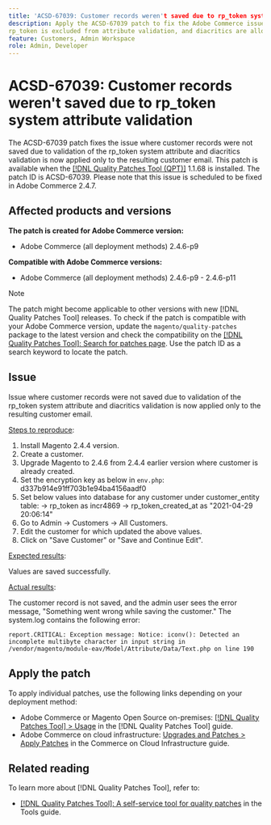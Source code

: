 ```yaml
---
title: 'ACSD-67039: Customer records weren't saved due to rp_token system attribute validation'
description: Apply the ACSD-67039 patch to fix the Adobe Commerce issue where encoding diacritics causes validation breaks on rp_token.
rp_token is excluded from attribute validation, and diacritics are allowed only for email as intended.
feature: Customers, Admin Workspace
role: Admin, Developer
---
```


# ACSD-67039: Customer records weren't saved due to rp_token system attribute validation

The ACSD-67039 patch fixes the issue where customer records were not saved due to validation of the rp_token system attribute and diacritics validation is now applied only to the resulting customer email. This patch is available when the [[!DNL Quality Patches Tool (QPT)]](/help/tools/quality-patches-tool/quality-patches-tool-to-self-serve-quality-patches.md) 1.1.68 is installed. The patch ID is ACSD-67039. Please note that this issue is scheduled to be fixed in Adobe Commerce 2.4.7.

## Affected products and versions

**The patch is created for Adobe Commerce version:**

* Adobe Commerce (all deployment methods) 2.4.6-p9

**Compatible with Adobe Commerce versions:**

* Adobe Commerce (all deployment methods) 2.4.6-p9 - 2.4.6-p11

>[!NOTE]
>
>The patch might become applicable to other versions with new [!DNL Quality Patches Tool] releases. To check if the patch is compatible with your Adobe Commerce version, update the `magento/quality-patches` package to the latest version and check the compatibility on the [[!DNL Quality Patches Tool]: Search for patches page](https://experienceleague.adobe.com/tools/commerce-quality-patches/index.html). Use the patch ID as a search keyword to locate the patch.

## Issue

Issue where customer records were not saved due to validation of the rp_token system attribute and diacritics validation is now applied only to the resulting customer email.

<u>Steps to reproduce</u>:

1. Install Magento 2.4.4 version.
2. Create a customer.
3. Upgrade Magento to 2.4.6 from 2.4.4 earlier version where customer is already created.
4. Set the encryption key as below in `env.php`:
d337b914e91ff703b1e94ba4156aadf0
5. Set below values into database for any customer under customer_entity table:
-> rp_token as incr4869
-> rp_token_created_at as "2021-04-29 20:06:14"
6. Go to Admin -> Customers -> All Customers.
7. Edit the customer for which updated the above values.
8. Click on "Save Customer" or "Save and Continue Edit".

<u>Expected results</u>:

Values are saved successfully.

<u>Actual results</u>:

The customer record is not saved, and the admin user sees the error message, "Something went wrong while saving the customer."
The system.log contains the following error:

```
report.CRITICAL: Exception message: Notice: iconv(): Detected an incomplete multibyte character in input string in /vendor/magento/module-eav/Model/Attribute/Data/Text.php on line 190
```

## Apply the patch

To apply individual patches, use the following links depending on your deployment method:

* Adobe Commerce or Magento Open Source on-premises: [[!DNL Quality Patches Tool] > Usage](/help/tools/quality-patches-tool/usage.md) in the [!DNL Quality Patches Tool] guide.
* Adobe Commerce on cloud infrastructure: [Upgrades and Patches > Apply Patches](https://experienceleague.adobe.com/docs/commerce-cloud-service/user-guide/develop/upgrade/apply-patches.html) in the Commerce on Cloud Infrastructure guide.

## Related reading

To learn more about [!DNL Quality Patches Tool], refer to:

* [[!DNL Quality Patches Tool]: A self-service tool for quality patches](/help/tools/quality-patches-tool/quality-patches-tool-to-self-serve-quality-patches.md) in the Tools guide.
